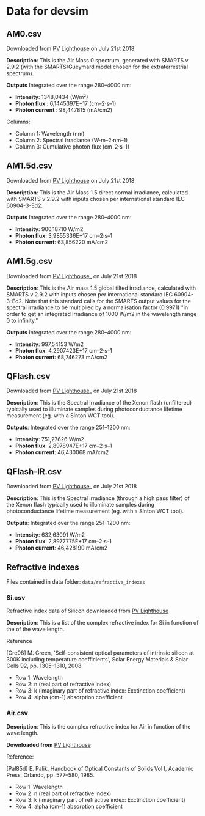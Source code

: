 # Data for devsim

## AM0.csv

Downloaded from [PV Lighthouse](https://www2.pvlighthouse.com.au/resources/optics/spectrum%20library/spectrum%20library.aspx) on July 21st 2018

**Description**: This is the Air Mass 0 spectrum, generated with SMARTS v 2.9.2 (with the SMARTS/Gueymard model chosen for the extraterrestrial spectrum).

**Outputs** Integrated over the range  280–4000 nm:

- **Intensity**: 1348,0434  (W/m²)
- **Photon flux** : 6,1445397E+17   (cm–2⋅s–1)
- **Photon current** : 98,447815    (mA/cm2)

Columns:
- Column 1: Wavelength (nm)
- Column 2: Spectral irradiance (W⋅m–2⋅nm–1)
- Column 3: Cumulative photon flux (cm–2⋅s–1)

## AM1.5d.csv

Downloaded from [PV Lighthouse](https://www2.pvlighthouse.com.au/resources/optics/spectrum%20library/spectrum%20library.aspx) on July 21st 2018

**Description**: This is the Air Mass 1.5 direct normal irradiance, calculated with SMARTS v 2.9.2 with inputs chosen per international standard IEC 60904-3-Ed2.

**Outputs** Integrated over the range  280–4000 nm:

- **Intensity**: 900,18710   W/m2
- **Photon flux**: 3,9855336E+17   cm–2⋅s–1
- **Photon current**: 63,856220   mA/cm2

## AM1.5g.csv

Downloaded from [PV Lighthouse](https://www2.pvlighthouse.com.au/resources/optics/spectrum%20library/spectrum%20library.aspx)_ on July 21st 2018

**Description**: This is the Air mass 1.5 global tilted irradiance, calculated with SMARTS v 2.9.2 with inputs chosen per international standard IEC 60904-3-Ed2. Note that this standard calls for the SMARTS output values for the spectral irradiance to be multiplied by a normalisation factor (0.9971) "in order to get an integrated irradiance of 1000 W/m2 in the wavelength range 0 to infinity."

**Outputs** Integrated over the range 280–4000 nm:

- **Intensity**: 997,54153   W/m2
- **Photon flux**: 4,2907423E+17   cm–2⋅s–1
- **Photon current**: 68,746273   mA/cm2

## QFlash.csv

Downloaded from [PV Lighthouse](https://www2.pvlighthouse.com.au/resources/optics/spectrum%20library/spectrum%20library.aspx)_ on July 21st 2018

**Description**: This is the Spectral irradiance of the Xenon flash (unfiltered) typically used to illuminate samples during photoconductance lifetime measurement (eg. with a Sinton WCT tool).

**Outputs**: Integrated over the range 251–1200 nm:

- **Intensity**: 751,27626  W/m2
- **Photon flux**: 2,8978947E+17    cm–2⋅s–1
- **Photon current**: 46,430068     mA/cm2

## QFlash-IR.csv

Downloaded from [PV Lighthouse](https://www2.pvlighthouse.com.au/resources/optics/spectrum%20library/spectrum%20library.aspx)_ on July 21st 2018

**Description**: This is the    Spectral irradiance (through a high pass filter) of the Xenon flash typically used to illuminate samples during photoconductance lifetime measurement (eg. with a Sinton WCT tool).

**Outputs**: Integrated over the range 251–1200 nm:

- **Intensity**: 632,63091  W/m2
- **Photon flux**: 2,8977775E+17    cm–2⋅s–1
- **Photon current**: 46,428190     mA/cm2


## Refractive indexes

Files contained in data folder: `data/refractive_indexes`

### Si.csv

Refractive index data of Silicon downloaded from [PV Lighthouse](https://www2.pvlighthouse.com.au/resources/photovoltaic%20materials/refractive%20index/refractive%20index.aspx)

**Description**: This is a list of the complex refractive index for Si in function of the
of the wave length.

Reference

[Gre08] M. Green, 'Self-consistent optical parameters of intrinsic silicon at 300K including temperature coefficients', Solar Energy Materials & Solar Cells 92, pp. 1305–1310, 2008. 

- Row 1: Wavelength
- Row 2: n (real part of refractive index)
- Row 3: k (imaginary part of refractive index: Exctinction coefficient)
- Row 4: alpha (cm-1) absorption coefficient

### Air.csv

**Description**: This is the complex refractive index for Air in function of
the wave length.

**Downloaded from** [PV Lighthouse](https://www2.pvlighthouse.com.au/resources/photovoltaic%20materials/refractive%20index/refractive%20index.aspx)

Reference:

[Pal85d]    E. Palik, Handbook of Optical Constants of Solids Vol I, Academic Press, Orlando, pp. 577–580, 1985. 

- Row 1: Wavelength
- Row 2: n (real part of refractive index)
- Row 3: k (imaginary part of refractive index: Exctinction coefficient)
- Row 4: alpha (cm-1) absorption coefficient
